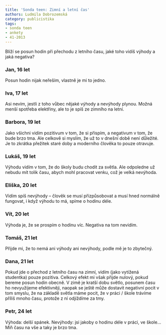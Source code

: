 ```yaml
---
title: 'Sonda teen: Zimní a letní čas'
authors: Ludmila Dobrozemská
category: publicistika
tags:
- sonda teen
- ankety
- 41-2013
---
```


Blíží se posun hodin při přechodu z letního času, jaké toho vidíš výhody a jaká negativa?

### Jan, 16 let
Posun hodin nijak neřeším, vlastně je mi to jedno.

### Iva, 17 let
Asi nevím, jestli z toho vůbec nějaké výhody a nevýhody plynou. Možná menší spotřeba elektřiny, ale to je spíš ze zimního na letní.

### Barbora, 19 let
Jako všichni vidím pozitivum v tom, že si přispím, a negativum v tom, že bude brzo tma. Ale celkově si myslím, že už to v dnešní době není důležité. Je to zkrátka přežitek staré doby a moderního člověka to pouze otravuje.

### Lukáš, 19 let
Výhodu vidím v tom, že do školy budu chodit za světla. Ale odpoledne už nebudu mít tolik času, abych mohl pracovat venku, což je velká nevýhoda.

### Eliška, 20 let
Vidím spíš nevýhody – člověk se musí přizpůsobovat a musí hned normálně fungovat, i když výhodu to má, spíme o hodinu déle.

### Vít, 20 let
Výhoda je, že se prospím o hodinu víc. Negativa na tom nevidím.

### Tomáš, 21 let
Přijde mi, že to nemá ani výhody ani nevýhody, podle mě je to zbytečný.

### Dana, 21 let
Pokud jde o přechod z letního času na zimní, vidím (jako vytížená studentka) pouze pozitiva. Celkový efekt mi však přijde nulový, pokud bereme posun hodin obecně. V zimě je kratší dobu světlo, posunem času ho nevyužijeme efektivněji, naopak se ještě může dostavit negativní pocit v tom smyslu, že na základě světla máme pocit, že v práci / škole trávíme příliš mnoho času, protože z ní odjíždíme za tmy.

### Petr, 24 let
Výhoda: delší spánek. Nevýhody: jsi jakoby o hodinu déle v práci, ve škole… Míň času na vše a taky je brzo tma.
